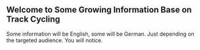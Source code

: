 ## Welcome to Some Growing Information Base on Track Cycling

Some information will be English, some will be German. Just depending on the targeted audience. You will notice.


